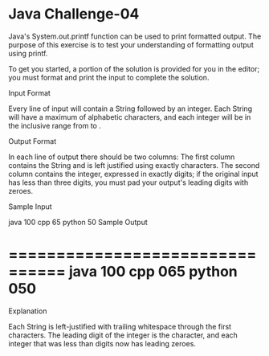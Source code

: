 # Java Challenge-04

Java's System.out.printf function can be used to print formatted output. The purpose of this exercise is to test your understanding of formatting output using printf.

To get you started, a portion of the solution is provided for you in the editor; you must format and print the input to complete the solution.

Input Format

Every line of input will contain a String followed by an integer.
Each String will have a maximum of  alphabetic characters, and each integer will be in the inclusive range from  to .

Output Format

In each line of output there should be two columns:
The first column contains the String and is left justified using exactly  characters.
The second column contains the integer, expressed in exactly  digits; if the original input has less than three digits, you must pad your output's leading digits with zeroes.

Sample Input

java 100
cpp 65
python 50
Sample Output

================================
java           100 
cpp            065 
python         050 
================================
Explanation

Each String is left-justified with trailing whitespace through the first  characters. The leading digit of the integer is the  character, and each integer that was less than  digits now has leading zeroes.